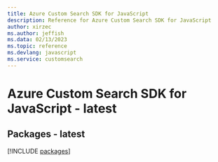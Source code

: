 ```yaml
---
title: Azure Custom Search SDK for JavaScript
description: Reference for Azure Custom Search SDK for JavaScript
author: xirzec
ms.author: jeffish
ms.data: 02/13/2023
ms.topic: reference
ms.devlang: javascript
ms.service: customsearch
---
```

# Azure Custom Search SDK for JavaScript - latest
## Packages - latest
[!INCLUDE [packages](custom-search-index.md)]